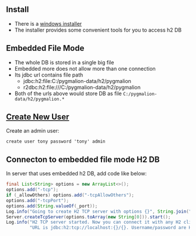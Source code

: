 ## Install

- There is a [windows installer](https://www.h2database.com/html/main.html)
- The installer provides some convenient tools for you to access h2 DB

## Embedded File Mode

- The whole DB is stored in a single big file
- Embedded more does not allow more than one connection
- Its jdbc url contains file path
  - jdbc:h2:file:C:/pygmalion-data/h2/pygmalion
  - r2dbc:h2:file:///C:/pygmalion-data/h2/pygmalion
- Both of the urls above would store DB as file `C:/pygmalion-data/h2/pygmalion.*`

## [Create New User](https://www.h2database.com/html/commands.html#create_user)

Create an admin user:

```
create user tony password 'tony' admin
```

## Connecton to embedded file mode H2 DB

In server that uses embedded h2 DB, add code like below:

```java
final List<String> options = new ArrayList<>();
options.add("-tcp");
if (_allowOthers) options.add("-tcpAllowOthers");
options.add("-tcpPort");
options.add(String.valueOf(_port));
Log.info("Going to create H2 TCP server with options {}", String.join(" ", options));
Server.createTcpServer(options.toArray(new String[0])).start();
Log.info("H2 TCP server started. Now you can connect it with any H2 client. " +
         "URL is jdbc:h2:tcp://localhost:{}/{}. Username/password are H2 DB username/password", _port, _dbLocation);

```



